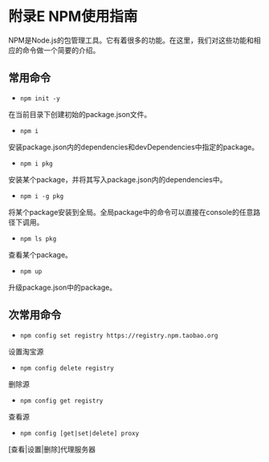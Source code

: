 # 附录E NPM使用指南
NPM是Node.js的包管理工具。它有着很多的功能。在这里，我们对这些功能和相应的命令做一个简要的介绍。

## 常用命令
+ `npm init -y`

在当前目录下创建初始的package.json文件。

+ `npm i`

安装package.json内的dependencies和devDependencies中指定的package。

+ `npm i pkg`

安装某个package，并将其写入package.json内的dependencies中。

+ `npm i -g pkg`

将某个package安装到全局。全局package中的命令可以直接在console的任意路径下调用。

+ `npm ls pkg`

查看某个package。

+ `npm up`

升级package.json中的package。

## 次常用命令
+ `npm config set registry https://registry.npm.taobao.org`

设置淘宝源

+ `npm config delete registry`

删除源

+ `npm config get registry`

查看源

+ `npm config [get|set|delete] proxy`

[查看|设置|删除]代理服务器
